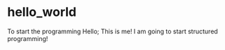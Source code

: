 # hello_world
To start the programming
Hello; 
This is me! I am going to start structured programming! 
